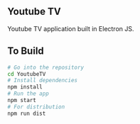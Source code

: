## Youtube TV
Youtube TV application built in Electron JS.

## To Build

```bash
# Go into the repository
cd YoutubeTV
# Install dependencies
npm install
# Run the app
npm start
# For distribution
npm run dist
```
